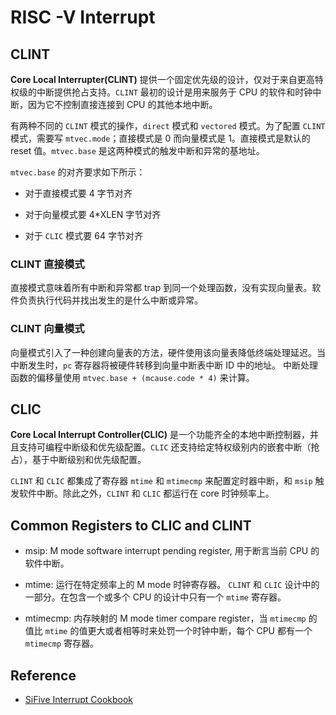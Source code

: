 # RISC -V Interrupt

## CLINT

**Core Local Interrupter(CLINT)** 提供一个固定优先级的设计，仅对于来自更高特权级的中断提供抢占支持。`CLINT` 最初的设计是用来服务于 CPU 的软件和时钟中断，因为它不控制直接连接到 CPU 的其他本地中断。

有两种不同的 `CLINT` 模式的操作，`direct` 模式和 `vectored` 模式。为了配置 `CLINT` 模式，需要写 `mtvec.mode`；直接模式是 0 而向量模式是 1。直接模式是默认的 reset 值。`mtvec.base` 是这两种模式的触发中断和异常的基地址。

`mtvec.base` 的对齐要求如下所示：

- 对于直接模式要 4 字节对齐

- 对于向量模式要 4*XLEN 字节对齐

- 对于 `CLIC` 模式要 64 字节对齐

### CLINT 直接模式

直接模式意味着所有中断和异常都 trap 到同一个处理函数，没有实现向量表。软件负责执行代码并找出发生的是什么中断或异常。

### CLINT 向量模式

向量模式引入了一种创建向量表的方法，硬件使用该向量表降低终端处理延迟。当中断发生时，`pc` 寄存器将被硬件转移到向量中断表中断 ID 中的地址。 中断处理函数的偏移量使用 `mtvec.base + (mcause.code * 4)` 来计算。

## CLIC

**Core Local Interrupt Controller(CLIC)** 是一个功能齐全的本地中断控制器，并且支持可编程中断级和优先级配置。`CLIC` 还支持给定特权级别内的嵌套中断（抢占），基于中断级别和优先级配置。

`CLINT` 和 `CLIC` 都集成了寄存器 `mtime` 和 `mtimecmp` 来配置定时器中断，和 `msip` 触发软件中断。除此之外，`CLINT` 和 `CLIC` 都运行在 core 时钟频率上。

## Common Registers to CLIC and CLINT

- msip: M mode software interrupt pending register, 用于断言当前 CPU 的软件中断。

- mtime: 运行在特定频率上的 M mode 时钟寄存器。 `CLINT` 和 `CLIC` 设计中的一部分。在包含一个或多个 CPU 的设计中只有一个 `mtime` 寄存器。

- mtimecmp: 内存映射的 M mode timer compare register，当 `mtimecmp` 的值比 `mtime` 的值更大或者相等时来处罚一个时钟中断，每个 CPU 都有一个 `mtimecmp` 寄存器。

## Reference

- [SiFive Interrupt Cookbook](https://starfivetech.com/uploads/sifive-interrupt-cookbook-v1p2.pdf)
